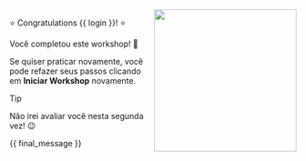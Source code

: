 <img src="https://octodex.github.com/images/welcometocat.png" align="right" height="250px" />

⭐️ Congratulations {{ login }}! ⭐️

Você completou este workshop! 🥳

Se quiser praticar novamente, você pode refazer seus passos clicando em **Iniciar Workshop** novamente.

> [!TIP]
> Não irei avaliar você nesta segunda vez! 😉

{{ final_message }}